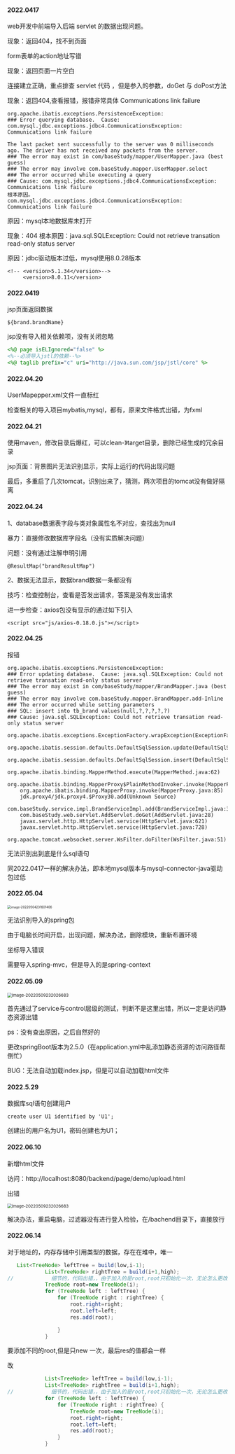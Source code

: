 #### 2022.0417

web开发中前端导入后端 servlet 的数据出现问题。

现象：返回404，找不到页面

form表单的action地址写错

现象：返回页面一片空白

连接建立正确，重点排查 servlet 代码 ，但是参入的参数，doGet 与 doPost方法

现象：返回404,查看报错，报错非常具体  Communications link failure

```
org.apache.ibatis.exceptions.PersistenceException: 
### Error querying database.  Cause: com.mysql.jdbc.exceptions.jdbc4.CommunicationsException: Communications link failure

The last packet sent successfully to the server was 0 milliseconds ago. The driver has not received any packets from the server.
### The error may exist in com/baseStudy/mapper/UserMapper.java (best guess)
### The error may involve com.baseStudy.mapper.UserMapper.select
### The error occurred while executing a query
### Cause: com.mysql.jdbc.exceptions.jdbc4.CommunicationsException: Communications link failure
根本原因。
com.mysql.jdbc.exceptions.jdbc4.CommunicationsException: Communications link failure
```

原因：mysql本地数据库未打开

现象：404 根本原因：java.sql.SQLException: Could not retrieve transation read-only status server

原因：jdbc驱动版本过低，mysql使用8.0.28版本

```
<!-- <version>5.1.34</version>-->
     <version>8.0.11</version>
```

#### 2022.0419

jsp页面返回数据

```
${brand.brandName}
```

jsp没有导入相关依赖项，没有关闭忽略

```jsp
<%@ page isELIgnored="false" %>
<%--必须导入jstl的依赖--%>
<%@ taglib prefix="c" uri="http://java.sun.com/jsp/jstl/core" %>
```

#### 2022.04.20

UserMapepper.xml文件一直标红

检查相关的导入项目mybatis,mysql，都有，原来文件格式出错，为fxml

#### 2022.04.21

使用maven，修改目录后爆红，可以clean-》target目录，删除已经生成的冗余目录

jsp页面：背景图片无法识别显示，实际上运行的代码出现问题

最后，多重启了几次tomcat，识别出来了，猜测，两次项目的tomcat没有做好隔离

#### 2022.04.24

1、database数据表字段与类对象属性名不对应，查找出为null

暴力：直接修改数据库字段名（没有实质解决问题）

问题：没有通过注解申明引用

```
@ResultMap("brandResultMap")
```

2、数据无法显示，数据brand数据一条都没有

技巧：检查控制台，查看是否发出请求，答案是没有发出请求

进一步检查：axios包没有显示的通过如下引入

```
<script src="js/axios-0.18.0.js"></script>
```

#### 2022.04.25

报错

```
org.apache.ibatis.exceptions.PersistenceException: 
### Error updating database.  Cause: java.sql.SQLException: Could not retrieve transation read-only status server
### The error may exist in com/baseStudy/mapper/BrandMapper.java (best guess)
### The error may involve com.baseStudy.mapper.BrandMapper.add-Inline
### The error occurred while setting parameters
### SQL: insert into tb_brand values(null,?,?,?,?,?)
### Cause: java.sql.SQLException: Could not retrieve transation read-only status server
    org.apache.ibatis.exceptions.ExceptionFactory.wrapException(ExceptionFactory.java:30)
    org.apache.ibatis.session.defaults.DefaultSqlSession.update(DefaultSqlSession.java:199)
    org.apache.ibatis.session.defaults.DefaultSqlSession.insert(DefaultSqlSession.java:184)
    org.apache.ibatis.binding.MapperMethod.execute(MapperMethod.java:62)
    org.apache.ibatis.binding.MapperProxy$PlainMethodInvoker.invoke(MapperProxy.java:152)
    org.apache.ibatis.binding.MapperProxy.invoke(MapperProxy.java:85)
    jdk.proxy4/jdk.proxy4.$Proxy30.add(Unknown Source)
    com.baseStudy.service.impl.BrandServiceImpl.add(BrandServiceImpl.java:31)
    com.baseStudy.web.servlet.AddServlet.doGet(AddServlet.java:28)
    javax.servlet.http.HttpServlet.service(HttpServlet.java:621)
    javax.servlet.http.HttpServlet.service(HttpServlet.java:728)
    org.apache.tomcat.websocket.server.WsFilter.doFilter(WsFilter.java:51)
```

无法识别出到底是什么sql语句

同2022.0417一样的解决办法，即本地mysql版本与mysql-connector-java驱动包过低

#### 2022.05.04

<img src="C:\Users\86178\AppData\Roaming\Typora\typora-user-images\image-20220504231601406.png" alt="image-20220504231601406" style="zoom:50%;" />

无法识别导入的spring包

由于电脑长时间开启，出现问题，解决办法，删除模块，重新布置环境

坐标导入错误

需要导入spring-mvc，但是导入的是spring-context  

#### 2022.05.09

<img src="C:\Users\86178\AppData\Roaming\Typora\typora-user-images\image-20220509232026683.png" alt="image-20220509232026683" style="zoom: 67%;" />

首先通过了service与control层级的测试，判断不是这里出错，所以一定是访问静态资源出错

ps：没有查出原因，之后自然好的

更改springBoot版本为2.5.0（在application.yml中乱添加静态资源的访问路径帮倒忙）

BUG：无法自动加载index.jsp，但是可以自动加载html文件

#### 2022.5.29

数据库sql语句创建用户

```
create user U1 identified by 'U1';
```

创建出的用户名为U1，密码创建也为U1；

#### 2022.06.10

新增html文件

访问：http://localhost:8080/backend/page/demo/upload.html

出错

<img src="C:\Users\86178\AppData\Roaming\Typora\typora-user-images\image-20220509232026683.png" alt="image-20220509232026683" style="zoom: 67%;" />

解决办法，重启电脑，过滤器没有进行登入检验，在/bachend目录下，直接放行

#### 2022.06.14

对于地址的，内存存储中引用类型的数据，存在在堆中，唯一

```java
   List<TreeNode> leftTree = build(low,i-1);
            List<TreeNode> rightTree = build(i+1,high);
//            细节的，代码出错，，由于加入的是root,root只初始化一次，无论怎么更改，最后值永远只有一个
            TreeNode root=new TreeNode(i);
            for (TreeNode left : leftTree) {
                for (TreeNode right : rightTree) {
                    root.right=right;
                    root.left=left;
                    res.add(root);

                }
            }
```

要添加不同的root,但是只new 一次，最后res的值都会一样

改

```java
            List<TreeNode> leftTree = build(low,i-1);
            List<TreeNode> rightTree = build(i+1,high);
//            细节的，代码出错，，由于加入的是root,root只初始化一次，无论怎么更改，最后值永远只有一个
            for (TreeNode left : leftTree) {
                for (TreeNode right : rightTree) {
                    TreeNode root=new TreeNode(i);
                    root.right=right;
                    root.left=left;
                    res.add(root);
                }
            }
```

